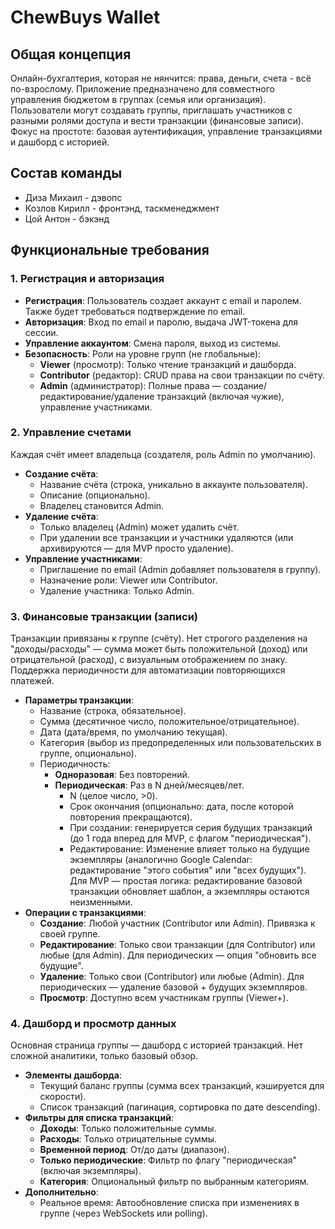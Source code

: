 # ChewBuys Wallet

## Общая концепция
Онлайн-бухгалтерия, которая не нянчится: права,  деньги,  счета - всё по-взрослому. Приложение предназначено для совместного управления бюджетом в группах (семья или организация). Пользователи могут создавать группы, приглашать участников с разными ролями доступа и вести транзакции (финансовые записи). Фокус на простоте: базовая аутентификация, управление транзакциями и дашборд с историей.

## Состав команды
- Диза Михаил - дэвопс
- Козлов Кирилл - фронтэнд, таскменеджмент
- Цой Антон - бэкэнд

## Функциональные требования

### **1. Регистрация и авторизация**

* **Регистрация**: Пользователь создает аккаунт с email и паролем. Также будет требоваться подтверждение по email.
* **Авторизация**: Вход по email и паролю, выдача JWT-токена для сессии.
* **Управление аккаунтом**: Смена пароля, выход из системы.
* **Безопасность**: Роли на уровне групп (не глобальные):
  * **Viewer** (просмотр): Только чтение транзакций и дашборда.
  * **Contributor** (редактор): CRUD права на свои транзакции по счёту.
  * **Admin** (администратор): Полные права — создание/редактирование/удаление транзакций (включая чужие), управление участниками.

### **2. Управление счетами**

Каждая счёт имеет владельца (создателя, роль Admin по умолчанию).

* **Создание счёта**:
  * Название счёта (строка, уникально в аккаунте пользователя).
  * Описание (опционально).
  * Владелец становится Admin.
* **Удаление счёта**:
  * Только владелец (Admin) может удалить счёт.
  * При удалении все транзакции и участники удаляются (или архивируются — для MVP просто удаление).
* **Управление участниками**:
  * Приглашение по email (Admin добавляет пользователя в группу).
  * Назначение роли: Viewer или Contributor.
  * Удаление участника: Только Admin.

### **3. Финансовые транзакции (записи)**

Транзакции привязаны к группе (счёту). Нет строгого разделения на "доходы/расходы" — сумма может быть положительной (доход) или отрицательной (расход), с визуальным отображением по знаку. Поддержка периодичности для автоматизации повторяющихся платежей.

* **Параметры транзакции**:
  * Название (строка, обязательное).
  * Сумма (десятичное число, положительное/отрицательное).
  * Дата (дата/время, по умолчанию текущая).
  * Категория (выбор из предопределенных или пользовательских в группе, опционально).
  * Периодичность:
    * **Одноразовая**: Без повторений.
    * **Периодическая**: Раз в N дней/месяцев/лет.
      * N (целое число, >0).
      * Срок окончания (опционально: дата, после которой повторения прекращаются).
      * При создании: генерируется серия будущих транзакций (до 1 года вперед для MVP, с флагом "периодическая").
      * Редактирование: Изменение влияет только на будущие экземпляры (аналогично Google Calendar: редактирование "этого события" или "всех будущих"). Для MVP — простая логика: редактирование базовой транзакции обновляет шаблон, а экземпляры остаются неизменными.
* **Операции с транзакциями**:
  * **Создание**: Любой участник (Contributor или Admin). Привязка к своей группе.
  * **Редактирование**: Только свои транзакции (для Contributor) или любые (для Admin). Для периодических — опция "обновить все будущие".
  * **Удаление**: Только свои (Contributor) или любые (Admin). Для периодических — удаление базовой \+ будущих экземпляров.
  * **Просмотр**: Доступно всем участникам группы (Viewer+).

### **4. Дашборд и просмотр данных**

Основная страница группы — дашборд с историей транзакций. Нет сложной аналитики, только базовый обзор.

* **Элементы дашборда**:
  * Текущий баланс группы (сумма всех транзакций, кэшируется для скорости).
  * Список транзакций (пагинация, сортировка по дате descending).
* **Фильтры для списка транзакций**:
  * **Доходы**: Только положительные суммы.
  * **Расходы**: Только отрицательные суммы.
  * **Временной период**: От/до даты (диапазон).
  * **Только периодические**: Фильтр по флагу "периодическая" (включая экземпляры).
  * **Категория**: Опциональный фильтр по выбранным категориям.
* **Дополнительно**:
  * Реальное время: Автообновление списка при изменениях в группе (через WebSockets или polling).

